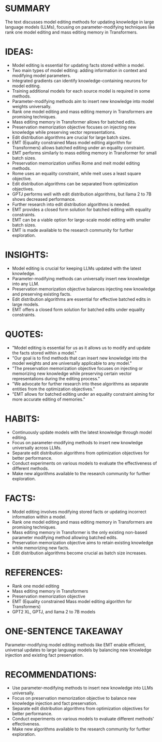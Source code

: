 # SUMMARY
The text discusses model editing methods for updating knowledge in large language models (LLMs), focusing on parameter-modifying techniques like rank one model editing and mass editing memory in Transformers.

# IDEAS:
- Model editing is essential for updating facts stored within a model.
- Two main types of model editing: adding information in context and modifying model parameters.
- Integrated gradients can identify knowledge-containing neurons for model editing.
- Training additional models for each source model is required in some methods.
- Parameter-modifying methods aim to insert new knowledge into model weights universally.
- Rank one model editing and mass editing memory in Transformers are promising techniques.
- Mass editing memory in Transformer allows for batched edits.
- Preservation memorization objective focuses on injecting new knowledge while preserving vector representations.
- Edit distribution algorithms are crucial for large batch sizes.
- EMT (Equality constrained Mass model editing algorithm for Transformers) allows batched editing under an equality constraint.
- EMT performs similarly to mass editing memory in Transformer for small batch sizes.
- Preservation memorization unifies Rome and meit model editing methods.
- Rome uses an equality constraint, while meit uses a least square objective.
- Edit distribution algorithms can be separated from optimization objectives.
- GPTJ performs well with edit distribution algorithms, but llama 2 to 7B shows decreased performance.
- Further research into edit distribution algorithms is needed.
- EMT provides a closed form solution for batched editing with equality constraints.
- EMT can be a viable option for large-scale model editing with smaller batch sizes.
- EMT is made available to the research community for further exploration.

# INSIGHTS:
- Model editing is crucial for keeping LLMs updated with the latest knowledge.
- Parameter-modifying methods can universally insert new knowledge into any LLM.
- Preservation memorization objective balances injecting new knowledge and preserving existing facts.
- Edit distribution algorithms are essential for effective batched edits in large models.
- EMT offers a closed form solution for batched edits under equality constraints.

# QUOTES:
- "Model editing is essential for us as it allows us to modify and update the facts stored within a model."
- "Our goal is to find methods that can insert new knowledge into the model weights and are universally applicable to any model."
- "The preservation memorization objective focuses on injecting or memorizing new knowledge while preserving certain vector representations during the editing process."
- "We advocate for further research into these algorithms as separate entities from the optimization objectives."
- "EMT allows for batched editing under an equality constraint aiming for more accurate editing of memories."

# HABITS:
- Continuously update models with the latest knowledge through model editing.
- Focus on parameter-modifying methods to insert new knowledge universally across LLMs.
- Separate edit distribution algorithms from optimization objectives for better performance.
- Conduct experiments on various models to evaluate the effectiveness of different methods.
- Make new algorithms available to the research community for further exploration.

# FACTS:
- Model editing involves modifying stored facts or updating incorrect information within a model.
- Rank one model editing and mass editing memory in Transformers are promising techniques.
- Mass editing memory in Transformer is the only existing non-based parameter modifying method allowing batched edits.
- Preservation memorization objective aims to retain existing knowledge while memorizing new facts.
- Edit distribution algorithms become crucial as batch size increases.

# REFERENCES:
- Rank one model editing
- Mass editing memory in Transformers
- Preservation memorization objective
- EMT (Equality constrained Mass model editing algorithm for Transformers)
- GPT2 XL, GPTJ, and llama 2 to 7B models

# ONE-SENTENCE TAKEAWAY
Parameter-modifying model editing methods like EMT enable efficient, universal updates to large language models by balancing new knowledge injection and existing fact preservation.

# RECOMMENDATIONS:
- Use parameter-modifying methods to insert new knowledge into LLMs universally.
- Focus on preservation memorization objective to balance new knowledge injection and fact preservation.
- Separate edit distribution algorithms from optimization objectives for better performance.
- Conduct experiments on various models to evaluate different methods' effectiveness.
- Make new algorithms available to the research community for further exploration.